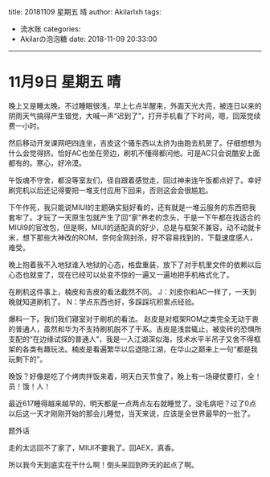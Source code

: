 title: 20181109 星期五 晴
author: Akilarlxh
tags:
  - 流水账
categories:
  - Akilarの泡泡糖
date: 2018-11-09 20:33:00
---
# 11月9日 星期五 晴

晚上又是睡太晚。不过睡眠很浅，早上七点半醒来，外面天光大亮，被连日以来的阴雨天气搞得产生错觉，大喊一声“迟到了”，打开手机看了下时间，嗯，回笼觉续费一小时。

然后移动开发课网吧四连坐，吉皮这个骚东西以太挤为由跑去机房了。仔细想想为什么会觉得挤。恰好AC也坐在旁边，刷机不懂得都问他。可是AC只会说酷安上面都有的。寒心，好冷漠。

午饭魂不守舍，都没等室友们，径自跟着感觉走，回过神来连午饭都点好了。幸好刷完机以后还记得要把一堆支付应用下回来，否则这会会很尴尬。

下午作死，我只能说MIUI的主题确实挺好看的，还有就是一堆云服务的东西把我套牢了。才玩了一天原生包就产生了回“家”养老的念头，于是一下午都在找适合的MIUI9的官改包，但是啊，MIUI的适配真的好少，总是与框架不兼容，动不动就卡米，想下那些大神改的ROM，奈何全网封杀，好不容易找到的，下载速度感人，难受。

晚上抱着我不入地狱谁入地狱的心态，格盘重装，放下了对手机里文件的依赖以后心态也就变了，现在已经可以处变不惊的一遍又一遍地把手机格式化了。

在刷机这件事上，楠皮和吉皮的看法截然不同。
J：刘皮你和AC一样了，一天到晚就知道刷机了。
N：学点东西也好，多踩踩坑积累点经验。

爆料一下。我们我们寝室对于刷机的看法。
赵皮是对框架ROM之类完全无动于衷的普通人，虽然和华为不支持刷机脱不了干系。吉皮是浅尝辄止，被变砖的恐惧所支配的“在边缘试探的普通人”，我是一入江湖深似海，技术水平半吊子又舍不得框架的各类有趣玩法。楠皮是看遍繁华以后退隐江湖，在华山之巅来上一句“都是我玩剩下的”。

晚饭？好像是吃了个烤肉拌饭来着，明天白天节食了，晚上有一场硬仗要打，全！员！饿！人！

最近617睡得越来越早的，明天都是一点两点左右就睡觉了。没毛病吧？过了0点以后这一天才刚刚开始的那会儿睡觉，当天来说，应该是全世界最早的一批了。

题外话

走的太远回不了家了，MIUI不要我了。回AEX，真香。

所以我今天到底实在干什么啊！倒头来回到昨天的起点了啊。